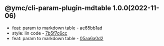 <a name="1.0.0"></a>

## @ymc/cli-param-plugin-mdtable 1.0.0(2022-11-06) 
- feat: param to markdown table - [ae65bb1ad](https://github.com/ymc-github/js-idea/commit/0ae65bb1ad89e4cab8b3f351c8a906aa6aea0190 "feat(core): param to markdown table&#10;&#10;update lin,tes state in readme.md&#10;update banner in dist&#10;&#10;generated by ymc@robot")
- style: lin code - [7b5f7c6cc](https://github.com/ymc-github/js-idea/commit/97b5f7c6cc3730d8a9234a96b7dcc65d2d81d99e "style(core): lin code&#10;&#10;export handle as default&#10;&#10;generated by ymc@robot")
- feat: param to markdown table - [05aa6a0d2](https://github.com/ymc-github/js-idea/commit/b05aa6a0d2d4cbe892a713e5ad5e33faa1d642d4 "feat(core): param to markdown table&#10;&#10;stage define help and sampe&#10;export help handle&#10;export validType, toArray, toJson&#10;export linkMap, parseMap&#10;&#10;generated by ymc@robot")